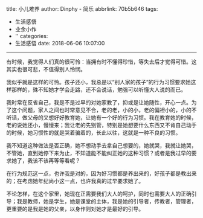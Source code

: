 title: 小儿难养
author: Dinphy - 简乐
abbrlink: 70b5b646
tags:
  - 生活感悟
  - 业余小作
  - ''
categories:
  - 生活感悟
date: 2018-06-06 10:07:00
---
有时候，我觉得人们真的很可怜：当拥有时不懂得珍惜，等失去后才觉得可惜。这其实也很可悲，不值得别人怜悯。

我似乎就是这样的可怜。孩子还小，我总是以“别人家的孩子”的行为习惯要求她这样那样的，殊不知她才学会走路，还不会说话，勉强可以听懂大人说的而已。

我时常在反省自己，我是不是过早的对她家教了，抑或是让她随性，开心一点。为了这个问题，家人之间也时常意见不合，老的老，小的小，老的偏袒小的，小的不听话，做父母的又想好好教育她，让她有一个好的行为习惯。我在教育她的时候，老的说她还小，慢慢来；我让老的先别管，特别是她想要什么东西又不肯自己动手的时候，她习惯性的就是哭着骗着的，长此以往，这就是一种不良的习惯。

我不知道这种做法是否正确，她不想动手去拿自己想要的，她就哭，我就让她哭，不管她，直到她停下来为止，不知道能不能纠正她的这种习惯？或者是我过早的要求她了，我该不该再等等看呢？

在行为规范这一点，也许我是对的，因为好习惯都是养出来的，好孩子都是教出来的；在考虑她年纪尚小这一点，也许我真的过早要求她了。

不论怎样，在这个家里，她现在正需要我们大人的呵护，同时也需要大人的正确引导；我是教师，她是学生，她是课堂的主体，我是她的引导者，传教者，管理者，更重要的是我是她的父亲，以身作则对她才是最好的引导。
